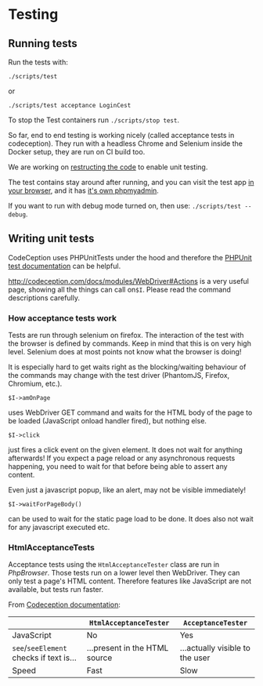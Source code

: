 # Testing

## Running tests

Run the tests with:

```
./scripts/test
```

or 

```
./scripts/test acceptance LoginCest
```

To stop the Test containers run ```./scripts/stop test```.

So far, end to end testing is working nicely (called acceptance tests in codeception).
They run with a headless Chrome and Selenium inside the Docker setup, they are run on CI build too.

We are working on [restructing the code](https://gitlab.com/foodsharing-dev/foodsharing/issues/68) to enable unit testing.

The test contains stay around after running, and you can visit the test app
[in your browser](http://localhost:28080/), and it has
[it's own phpmyadmin](http://localhost:28081/).

If you want to run with debug mode turned on, then use: `./scripts/test --debug`.

## Writing unit tests

CodeCeption uses PHPUnitTests under the hood and therefore the [PHPUnit test documentation](https://phpunit.readthedocs.io/en/8.0/) can be helpful.

http://codeception.com/docs/modules/WebDriver#Actions is a very useful page, showing all the things can call on`$I`.
Please read the command descriptions carefully.

### How acceptance tests work

Tests are run through selenium on firefox.
The interaction of the test with the browser is defined by commands.
Keep in mind that this is on very high level.
Selenium does at most points not know what the browser is doing!

It is especially hard to get waits right as the blocking/waiting behaviour
of the commands may change with the test driver (PhantomJS, Firefox, Chromium, etc.).

```
$I->amOnPage
```
uses WebDriver GET command and waits for the HTML body of the page to be loaded (JavaScript onload handler fired),
but nothing else.

```
$I->click
```
just fires a click event on the given element. It does not wait for anything afterwards!
If you expect a page reload or any asynchronous requests happening, you need to wait for that before
being able to assert any content.

Even just a javascript popup, like an alert, may not be visible immediately!

```
$I->waitForPageBody()
```
can be used to wait for the static page load to be done.
It does also not wait for any javascript executed etc.

### HtmlAcceptanceTests

Acceptance tests using the `HtmlAcceptanceTester` class are run in *PhpBrowser*. Those tests run on a lower level then WebDriver. They can only test a page's HTML content. Therefore features like JavaScript are not available, but tests run faster.

From [Codeception documentation](https://codeception.com/docs/03-AcceptanceTests):

| | `HtmlAcceptanceTester` | `AcceptanceTester`
|-|------------------------|--------------------
|JavaScript | No | Yes
|`see`/`seeElement` checks if text is… | …present in the HTML source | …actually visible to the user
|Speed | Fast | Slow
